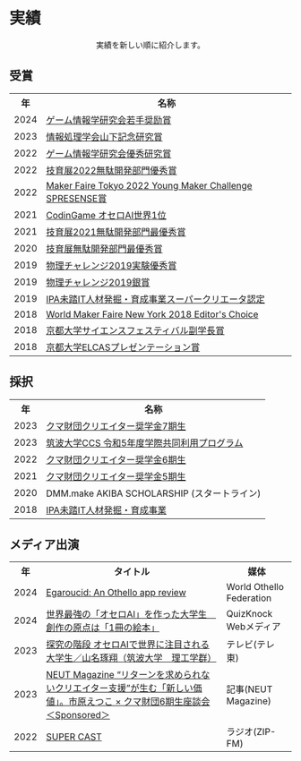 # 実績

<div style="text-align:center">
    実績を新しい順に紹介します。
</div>


## 受賞

<div class="table_wrapper"><table><tbody>
<tr>
<th>年</th><th>名称</th>
</tr>
<tr>
<td>2024</td>
<td><a href="https://www.ipsj.or.jp/award/gi-award1.html" target="_blank" el="”noopener" noreferrer”="">ゲーム情報学研究会若手奨励賞</a></td>
</tr>
<tr>
<td>2023</td>
<td><a href="https://www.ipsj.or.jp/award/yamashita2023.html" target="_blank" el="”noopener" noreferrer”="">情報処理学会山下記念研究賞</a></td>
</tr>
<tr>
<td>2022</td>
<td><a href="https://www.ipsj.or.jp/award/gi-award2.html" target="_blank" el="”noopener" noreferrer”="">ゲーム情報学研究会優秀研究賞</a></td>
</tr>
<tr>
<td>2022</td>
<td><a href="https://talent.supporterz.jp/geekten/2022/" target="_blank" el="”noopener" noreferrer”="">技育展2022無駄開発部門優秀賞</a></td>
</tr>
<tr>
<td>2022</td>
<td><a href="https://makezine.jp/event/makerfaire/ymc2022/" target="_blank" el="”noopener" noreferrer”="">Maker Faire Tokyo 2022 Young Maker Challenge SPRESENSE賞</a></td>
</tr>
<tr>
<td>2021</td>
<td><a href="https://www.codingame.com/multiplayer/bot-programming/othello-1" target="_blank" el="”noopener" noreferrer”="">CodinGame オセロAI世界1位</a></td>
</tr>
<tr>
<td>2021</td>
<td><a href="https://talent.supporterz.jp/geekten/2021/" target="_blank" el="”noopener" noreferrer”="">技育展2021無駄開発部門最優秀賞</a></td>
</tr>
<tr>
<td>2020</td>
<td><a href="https://talent.supporterz.jp/geekten/2020/" target="_blank" el="”noopener" noreferrer”="">技育展無駄開発部門最優秀賞</a></td>
</tr>
<tr>
<td>2019</td>
<td><a href="http://www.jpho.jp/2019/prizes at phy-chal-2019.pdf" target="_blank" el="”noopener" noreferrer”="">物理チャレンジ2019実験優秀賞</a></td>
</tr>
<tr>
<td>2019</td>
<td><a href="http://www.jpho.jp/2019/prizes at phy-chal-2019.pdf" target="_blank" el="”noopener" noreferrer”="">物理チャレンジ2019銀賞</a></td>
</tr>
<tr>
<td>2019</td>
<td><a href="https://www.ipa.go.jp/jinzai/mitou/it/supercreator-list.html" target="_blank" el="”noopener" noreferrer”="">IPA未踏IT人材発掘・育成事業スーパークリエータ認定</a></td>
</tr>
<tr>
<td>2018</td>
<td><a href="https://makerfaire.com/maker/entry/67738/" target="_blank" el="”noopener" noreferrer”="">World Maker Faire New York 2018 Editor's Choice</a></td>
</tr>
<tr>
<td>2018</td>
<td><a href="https://www.kyoto-u.ac.jp/ja/news/2018-04-09-0" target="_blank" el="”noopener" noreferrer”="">京都大学サイエンスフェスティバル副学長賞</a></td>
</tr>
<tr>
<td>2018</td>
<td><a href="https://www.kyoto-u.ac.jp/ja/news/2018-03-09-0" target="_blank" el="”noopener" noreferrer”="">京都大学ELCASプレゼンテーション賞</a></td>
</tr>
</tbody></table></div>



## 採択

<div class="table_wrapper"><table><tbody>
<tr>
<th>年</th><th>名称</th>
</tr>
<tr>
<td>2023</td>
<td><a href="https://kuma-foundation.org/student/takuto-yamana/" target="_blank" el="”noopener" noreferrer”="">クマ財団クリエイター奨学金7期生</a></td>
</tr>
<tr>
<td>2023</td>
<td><a href="https://project.ccs.tsukuba.ac.jp/event/24/contributions/439/" target="_blank" el="”noopener" noreferrer”="">筑波大学CCS 令和5年度学際共同利用プログラム</a></td>
</tr>
<tr>
<td>2022</td>
<td><a href="https://kuma-foundation.org/student/takuto-yamana/" target="_blank" el="”noopener" noreferrer”="">クマ財団クリエイター奨学金6期生</a></td>
</tr>
<tr>
<td>2021</td>
<td><a href="https://kuma-foundation.org/student/takuto-yamana/" target="_blank" el="”noopener" noreferrer”="">クマ財団クリエイター奨学金5期生</a></td>
</tr>
<tr>
<td>2020</td>
<td>DMM.make AKIBA SCHOLARSHIP (スタートライン)</td>
</tr>
<tr>
<td>2018</td>
<td><a href="https://www.ipa.go.jp/jinzai/mitou/it/2018/gaiyou_s-5.html" target="_blank" el="”noopener" noreferrer”="">IPA未踏IT人材発掘・育成事業</a></td>
</tr>
</tbody></table></div>




## メディア出演

<div class="table_wrapper"><table><tbody>
<tr>
<th>年</th><th>タイトル</th><th>媒体</th>
</tr>
<tr>
<td>2024</td>
<td><a href="https://www.worldothello.org/news/354/egaroucid-an-othello-app-review" target="_blank" el="”noopener" noreferrer”="">Egaroucid: An Othello app review</a></td>
<td>World Othello Federation</td>
</tr>
<tr>
<td>2024</td>
<td><a href="https://web.quizknock.com/othello-ai" target="_blank" el="”noopener" noreferrer”="">世界最強の「オセロAI」を作った大学生　創作の原点は「1冊の絵本」</a></td>
<td>QuizKnock Webメディア</td>
</tr>
<tr>
<td>2023</td>
<td><a href="https://www.tv-tokyo.co.jp/tankyunokaidan/backnumber/index.html?trgt=20230720" target="_blank" el="”noopener" noreferrer”="">探究の階段 オセロAIで世界に注目される大学生／山名琢翔（筑波大学　理工学群）</a></td>
<td>テレビ(テレ東)</td>
</tr>
<tr>
<td>2023</td>
<td><a href="https://neutmagazine.com/interview_kumafoundation_2023" target="_blank" el="”noopener" noreferrer”="">NEUT Magazine “リターンを求められないクリエイター支援”が生む「新しい価値」。市原えつこ × クマ財団6期生座談会＜Sponsored＞</a></td>
<td>記事(NEUT Magazine)</td>
</tr>
<tr>
<td>2022</td>
<td><a href="https://zip-fm.co.jp/programs/6e68fe9e-29bd-49c0-aec6-ab27c7320248" target="_blank" el="”noopener" noreferrer”="">SUPER CAST</a></td>
<td>ラジオ(ZIP-FM)</td>
</tr>
</tbody></table></div>
